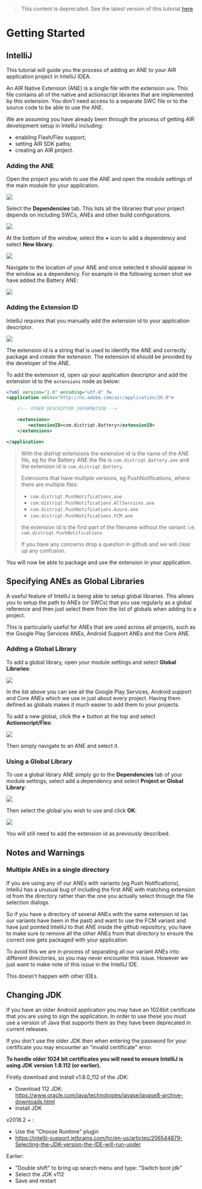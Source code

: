 >
> This content is deprecated. See the latest version of this tutorial [here](https://docs.airnativeextensions.com/docs/tutorials/getting-started-intellij)
> 

# Getting Started 

## IntelliJ

This tutorial will guide you the process of adding an ANE to your AIR application project in IntelliJ IDEA.

An AIR Native Extension (ANE) is a single file with the extension `ane`. This file contains all of the native and actionscript libraries that are implemented by this extension. You don’t need access to a separate SWC file or to the source code to be able to use the ANE.

We are assuming you have already been through the process of getting AIR development setup in IntelliJ including:

- enabling Flash/Flex support;
- setting AIR SDK paths;
- creating an AIR project.


### Adding the ANE

Open the project you wish to use the ANE and open the module settings of the main module for your application.

![](images/ane-tutorial-add-intellij-1.png)

Select the **Dependencies** tab. This lists all the libraries that your project depends on including SWCs, ANEs and other build configurations.

![](images/ane-tutorial-add-intellij-2.png)

At the bottom of the window, select the **+** icon to add a dependency and select **New library**.

![](images/ane-tutorial-add-intellij-3.png)

Navigate to the location of your ANE and once selected it should appear in the window as a dependency. For example in the following screen shot we have added the Battery ANE:

![](images/ane-tutorial-add-intellij-4.png)



### Adding the Extension ID

IntelliJ requires that you manually add the extension id to your application descriptor.

![](images/ane-tutorial-add-intellij-5.png)

The extension id is a string that is used to identify the ANE and correctly package and create the extension. The extension id should be provided by the developer of the ANE.

To add the extension id, open up your application descriptor and add the extension id to the `extensions` node as below:

```xml
<?xml version="1.0" encoding="utf-8" ?>
<application xmlns="http://ns.adobe.com/air/application/26.0">

    <!-- OTHER DESCRIPTOR INFORMATION -->

    <extensions>
        <extensionID>com.distriqt.Battery</extensionID>
    </extensions>

</application>
```


> 
> With the distriqt extensions the extension id is the name of the ANE file, eg for the Battery ANE the file is `com.distriqt.Battery.ane` and the extension id is `com.distriqt.Battery`.
>
> Extensions that have multiple versions, eg PushNotifications, where there are multiple files:
> - `com.distriqt.PushNotifications.ane` 
> - `com.distriqt.PushNotifications.AllServices.ane` 
> - `com.distriqt.PushNotifications.Azure.ane` 
> - `com.distriqt.PushNotifications.FCM.ane` 
>
> the extension id is the first part of the filename without the variant: i.e. `com.distriqt.PushNotifications`
>
> If you have any concerns drop a question in github and we will clear up any confusion.
>


You will now be able to package and use the extension in your application.




## Specifying ANEs as Global Libraries

A useful feature of IntelliJ is being able to setup global libraries. This allows you to setup the path to ANEs (or SWCs) that you use regularly as a global reference and then just select them from the list of globals when adding to a project.

This is particularly useful for ANEs that are used across all projects, such as the Google Play Services ANEs, Android Support ANEs and the Core ANE.

### Adding a Global Library

To add a global library, open your module settings and select **Global Libraries**:

![](images/ane-tutorial-add-intellij-globals-1.png)

In the list above you can see all the Google Play Services, Android support and Core ANEs which we use in just about every project. Having them defined as globals makes it much easier to add them to your projects.

To add a new global, click the **+** button at the top and select **Actionscript/Flex**:

![](images/ane-tutorial-add-intellij-globals-2.png)

Then simply navigate to an ANE and select it.



### Using a Global Library

To use a global library ANE simply go to the **Dependencies** tab of your module settings, select add a dependency and select **Project or Global Library**:

![](images/ane-tutorial-add-intellij-globals-3.png)

Then select the global you wish to use and click **OK**:

![](images/ane-tutorial-add-intellij-globals-4.png)


You will still need to add the extension id as previously described.





## Notes and Warnings


### Multiple ANEs in a single directory

If you are using any of our ANEs with variants (eg Push Notifications), IntelliJ has a unusual bug of including the first ANE with matching extension id from the directory rather than the one you actually select through the file selection dialogs.

So if you have a directory of several ANEs with the same extension id (as our variants have been in the past) and want to use the FCM variant and have just pointed IntelliJ to that ANE inside the github repository, you have to make sure to remove all the other ANEs from that directory to ensure the correct one gets packaged with your application.

To avoid this we are in process of separating all our variant ANEs into different directories, so you may never encounter this issue. However we just want to make note of this issue in the IntelliJ IDE. 

This doesn't happen with other IDEs.









## Changing JDK 

If you have an older Android application you may have an 1024bit certificate that you are using to sign the application. In order to use these you must use a version of Java that supports them as they have been deprecated in current releases.

If you don't use the older JDK then when entering the password for your certificate you may encounter an "invalid certificate" error.


**To handle older 1024 bit certificates you will need to ensure IntelliJ is using JDK version 1.8.112 (or earlier).**


Firstly download and install v1.8.0_112 of the JDK:

- Download 112 JDK: https://www.oracle.com/java/technologies/javase/javase8-archive-downloads.html
- Install JDK


v2018.2 + :
- Use the "Choose Runtime" plugin
- https://intellij-support.jetbrains.com/hc/en-us/articles/206544879-Selecting-the-JDK-version-the-IDE-will-run-under


Earlier:
- "Double shift" to bring up search menu and type: "Switch boot jdk"
- Select the JDK v112 
- Save and restart





